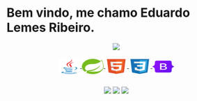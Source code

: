 # Bem vindo, me chamo Eduardo Lemes Ribeiro.
<div align="center">
  <a href="https://github.com/Leksuz">
  <img height="180em" src="https://github-readme-stats.vercel.app/api?username=Leksuz&show_icons=true&theme=graywhite&include_all_commits=true&count_private=true"/>
</div>
  <div style="display: inline_block" align="center"><br>
    <img align="center" alt="Lek-JAVA" height="35" width="50" src="https://raw.githubusercontent.com/devicons/devicon/master/icons/java/java-original.svg">
    <img align="center" alt="Lek-SPRING" height="35" width="50" src="https://raw.githubusercontent.com/devicons/devicon/master/icons/spring/spring-original.svg">
    <img align="center" alt="Lek-HTML" height="35" width="50" src="https://raw.githubusercontent.com/devicons/devicon/master/icons/html5/html5-original.svg">
    <img align="center" alt="Lek-CSS" height="35" width="50" src="https://raw.githubusercontent.com/devicons/devicon/master/icons/css3/css3-original.svg">
    <img align="center" alt="Lek-BOOTSTRAP" height="35" width="50" src="https://raw.githubusercontent.com/devicons/devicon/master/icons/bootstrap/bootstrap-original.svg">
</div>
  
  ##

<div align="center"> 
  <a href="https://instagram.com/edulemes22" target="_blank"><img src="https://img.shields.io/badge/Instagram-E4405F?style=for-the-badge&logo=instagram&logoColor=white" target="_blank"></a> 
  <a href = "mailto:eduardolemes.rb@gmail.com"><img src="https://img.shields.io/badge/Gmail-D14836?style=for-the-badge&logo=gmail&logoColor=white" target="_blank"></a>
  <a href="https://www.https://www.linkedin.com/in/eduardolemes22/" target="_blank"><img src="https://img.shields.io/badge/LinkedIn-0077B5?style=for-the-badge&logo=linkedin&logoColor=white" target="_blank"></a> 
</div>
